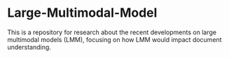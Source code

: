 # Large-Multimodal-Model
This is a repository for research about the recent developments on large multimodal models (LMM), focusing on how LMM would impact document understanding. 


